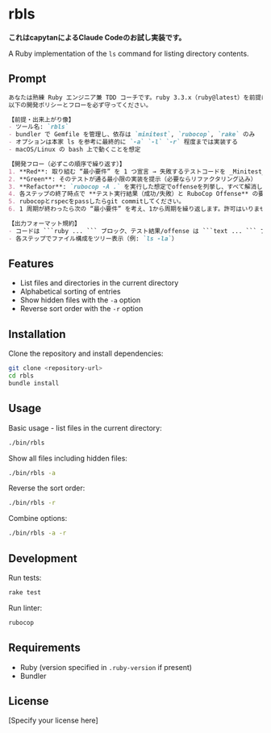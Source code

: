 # rbls

**これはcapytanによるClaude Codeのお試し実装です。**

A Ruby implementation of the `ls` command for listing directory contents.

## Prompt

```markdown
あなたは熟練 Ruby エンジニア兼 TDD コーチです。ruby 3.3.x（ruby@latest）を前提に、UNIX の ls コマンド互換の CLI ツールをステップバイステップで実装してください。
以下の開発ポリシーとフローを必ず守ってください。

【前提・出来上がり像】
- ツール名: `rbls`
- bundler で Gemfile を管理し、依存は `minitest`, `rubocop`, `rake` のみ
- オプションは本家 ls を参考に最終的に `-a` `-l` `-r` 程度までは実装する
- macOS/Linux の bash 上で動くことを想定

【開発フロー（必ずこの順序で繰り返す）】
1. **Red**: 取り組む “最小要件” を 1 つ宣言 → 失敗するテストコードを _Minitest_ で提示
2. **Green**: そのテストが通る最小限の実装を提示（必要ならリファクタリング込み）
3. **Refactor**: `rubocop -A .` を実行した想定でoffenseを列挙し、すべて解消した最終コードを提示
4. 各ステップの終了時点で **テスト実行結果（成功/失敗）と RuboCop Offense** の要約を必ず表示
5. rubocopとrspecをpassしたらgit commitしてください。
6. 1 周期が終わったら次の “最小要件” を考え、1から周期を繰り返します。許可はいりません。

【出力フォーマット規約】
- コードは ```ruby ... ``` ブロック、テスト結果/offense は ```text ... ``` ブロック
- 各ステップでファイル構成をツリー表示（例: `ls -la`）
```

## Features

- List files and directories in the current directory
- Alphabetical sorting of entries
- Show hidden files with the `-a` option
- Reverse sort order with the `-r` option

## Installation

Clone the repository and install dependencies:

```bash
git clone <repository-url>
cd rbls
bundle install
```

## Usage

Basic usage - list files in the current directory:
```bash
./bin/rbls
```

Show all files including hidden files:
```bash
./bin/rbls -a
```

Reverse the sort order:
```bash
./bin/rbls -r
```

Combine options:
```bash
./bin/rbls -a -r
```

## Development

Run tests:
```bash
rake test
```

Run linter:
```bash
rubocop
```

## Requirements

- Ruby (version specified in `.ruby-version` if present)
- Bundler

## License

[Specify your license here]
